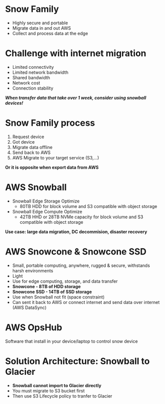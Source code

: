 # Snow Family

- Highly secure and portable
- Migrate data in and out AWS
- Collect and process data at the edge

# Challenge with internet migration

- Limited connectivity
- Limited network bandwidth
- Shared bandwidth
- Network cost
- Connection stability

***When transfer data that take over 1 week, consider using snowball devices!***

# Snow Family process

1. Request device
2. Got device
3. Migrate data offline
4. Send back to AWS
5. AWS Migrate to your target service (S3,…)

**Or it is opposite when export data from AWS**

# AWS Snowball

- Snowball Edge Storage Optimize
    - 80TB HDD for block volume and S3 compatible with object storage
- Snowball Edge Compute Optimize
    - 42TB HHD or 28TB NVMe capacity for block volume and S3 compatible with object storage

**Use case: large data migration, DC decommision, disaster recovery**

# AWS Snowcone & Snowcone SSD

- Small, portable computing, anywhere, rugged & secure,
withstands harsh environments
- Light
- Use for edge computing, storage, and data transfer
- **Snowcone - 8TB of HDD storage**
- **Snowcone SSD - 14TB of SSD storage**
- Use when Snowball not fit (space constraint)
- Can sent it back to AWS or connect internet and send data over internet (AWS DataSync)

# AWS OpsHub

Software that install in your device/laptop to control snow device

# Solution Architecture: Snowball to Glacier

- **Snowball cannot import to Glacier directly**
- You must migrate to S3 bucket first
- Then use S3 Lifecycle policy to tranfer to Glacier